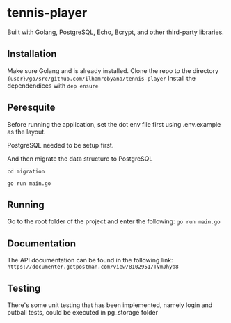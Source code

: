 # tennis-player
Built with Golang, PostgreSQL, Echo, Bcrypt, and other third-party libraries.
## Installation
Make sure Golang and is already installed.
Clone the repo to the directory ```{user}/go/src/github.com/ilhamrobyana/tennis-player```
Install the dependendices with ```dep ensure```
## Peresquite
Before running the application, set the dot env file first using .env.example as the layout.

PostgreSQL needed to be setup first.

And then migrate the data structure to PostgreSQL

```cd migration```

```go run main.go```

## Running
Go to the root folder of the project and enter the following:
```go run main.go```

## Documentation
The API documentation can be found in the following link:
```https://documenter.getpostman.com/view/8102951/TVmJhya8```

## Testing
There's some unit testing that has been implemented, namely login and putball tests, could be executed in pg_storage folder